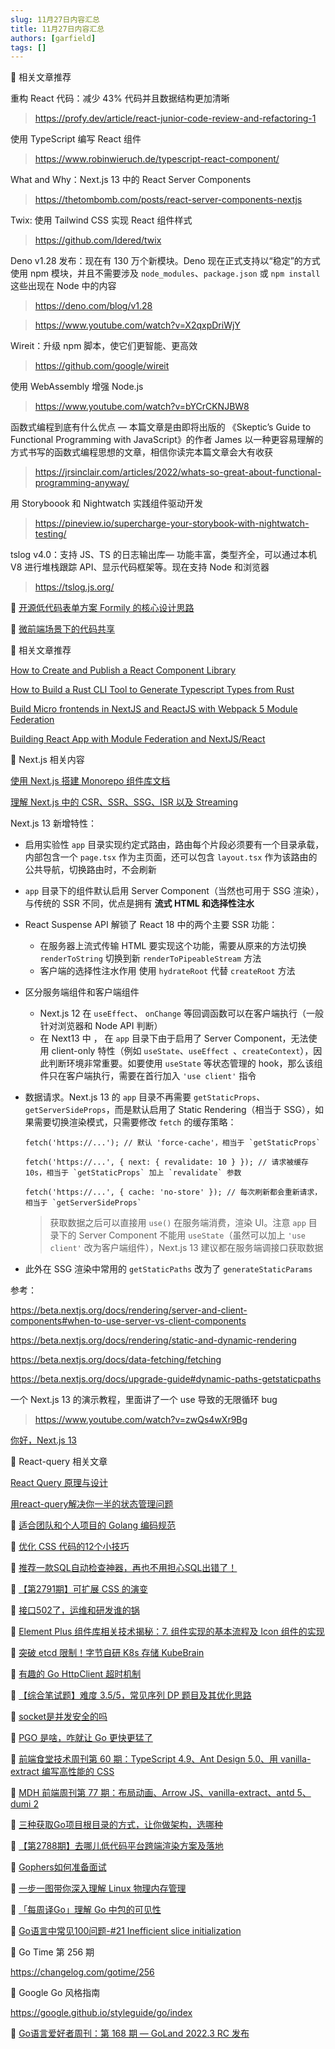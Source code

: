 ```yaml
---
slug: 11月27日内容汇总
title: 11月27日内容汇总
authors: [garfield]
tags: []
---
```


📒 相关文章推荐

重构 React 代码：减少 43% 代码并且数据结构更加清晰

> https://profy.dev/article/react-junior-code-review-and-refactoring-1

使用 TypeScript 编写 React 组件

> https://www.robinwieruch.de/typescript-react-component/

What and Why：Next.js 13 中的 React Server Components

> https://thetombomb.com/posts/react-server-components-nextjs

Twix: 使用 Tailwind CSS 实现 React 组件样式

> https://github.com/Idered/twix

Deno v1.28 发布：现在有 130 万个新模块。Deno 现在正式支持以“稳定”的方式使用 npm 模块，并且不需要涉及 `node_modules`、`package.json` 或 `npm install` 这些出现在 Node 中的内容

> https://deno.com/blog/v1.28

> https://www.youtube.com/watch?v=X2qxpDriWjY

Wireit：升级 npm 脚本，使它们更智能、更高效

> https://github.com/google/wireit

使用 WebAssembly 增强 Node.js

> https://www.youtube.com/watch?v=bYCrCKNJBW8

函数式编程到底有什么优点 — 本篇文章是由即将出版的 《Skeptic’s Guide to Functional Programming with JavaScript》的作者 James 以一种更容易理解的方式书写的函数式编程思想的文章，相信你读完本篇文章会大有收获

> https://jrsinclair.com/articles/2022/whats-so-great-about-functional-programming-anyway/

用 Storyboook 和 Nightwatch 实践组件驱动开发

> https://pineview.io/supercharge-your-storybook-with-nightwatch-testing/

tslog v4.0：支持 JS、TS 的日志输出库— 功能丰富，类型齐全，可以通过本机 V8 进行堆栈跟踪 API、显示代码框架等。现在支持 Node 和浏览器

> https://tslog.js.org/

📒 [开源低代码表单方案 Formily 的核心设计思路](https://mp.weixin.qq.com/s/2My8UeAgH9PXRJ5iDAkQJA)

📒 [微前端场景下的代码共享](https://mp.weixin.qq.com/s/OSqCRM3gU9QfAVJOaQyS-Q)

📒 相关文章推荐

[How to Create and Publish a React Component Library](https://dev.to/alexeagleson/how-to-create-and-publish-a-react-component-library-2oe)

[How to Build a Rust CLI Tool to Generate Typescript Types from Rust](https://dev.to/alexeagleson/how-to-build-a-rust-cli-tool-to-generate-typescript-types-from-rust-20cm)

[Build Micro frontends in NextJS and ReactJS with Webpack 5 Module Federation](https://medium.com/a-layman/build-micro-frontends-in-nextjs-and-reactjs-with-webpack-5-module-federation-e142ad76f48c)

[Building React App with Module Federation and NextJS/React](https://dev.to/omher/building-react-app-with-module-federation-and-nextjsreact-1pkh)

📒 Next.js 相关内容

[使用 Next.js 搭建 Monorepo 组件库文档](https://juejin.cn/post/7168885699507126303)

[理解 Next.js 中的 CSR、SSR、SSG、ISR 以及 Streaming](https://juejin.cn/post/7162775935828115469)

Next.js 13 新增特性：

- 启用实验性 `app` 目录实现约定式路由，路由每个片段必须要有一个目录承载，内部包含一个 `page.tsx` 作为主页面，还可以包含 `layout.tsx` 作为该路由的公共导航，切换路由时，不会刷新
- `app` 目录下的组件默认启用 Server Component（当然也可用于 SSG 渲染），与传统的 SSR 不同，优点是拥有 **流式 HTML 和选择性注水**
- React Suspense API 解锁了 React 18 中的两个主要 SSR 功能：
  - 在服务器上流式传输 HTML
    要实现这个功能，需要从原来的方法切换 `renderToString` 切换到新 `renderToPipeableStream` 方法
  - 客户端的选择性注水作用
    使用 `hydrateRoot` 代替 `createRoot` 方法
- 区分服务端组件和客户端组件
  - Next.js 12 在 `useEffect`、 `onChange` 等回调函数可以在客户端执行（一般针对浏览器和 Node API 判断）
  - 在 Next13 中 ， 在 `app` 目录下由于启用了 Server Component，无法使用 client-only 特性（例如 `useState`、`useEffect `、`createContext`），因此判断环境非常重要。如要使用 `useState` 等状态管理的 hook，那么该组件只在客户端执行，需要在首行加入 `'use client'` 指令
- 数据请求。Next.js 13 的 `app` 目录不再需要 `getStaticProps`、`getServerSideProps`，而是默认启用了 Static Rendering（相当于 SSG），如果需要切换渲染模式，只需要修改 `fetch` 的缓存策略：

  ```tsx
  fetch('https://...'); // 默认 'force-cache'，相当于 `getStaticProps`

  fetch('https://...', { next: { revalidate: 10 } }); // 请求被缓存 10s，相当于 `getStaticProps` 加上 `revalidate` 参数

  fetch('https://...', { cache: 'no-store' }); // 每次刷新都会重新请求，相当于 `getServerSideProps`
  ```

  > 获取数据之后可以直接用 `use()` 在服务端消费，渲染 UI。注意 `app` 目录下的 Server Component 不能用 `useState`（虽然可以加上 `'use client'` 改为客户端组件），Next.js 13 建议都在服务端调接口获取数据

- 此外在 SSG 渲染中常用的 `getStaticPaths` 改为了 `generateStaticParams`

参考：

https://beta.nextjs.org/docs/rendering/server-and-client-components#when-to-use-server-vs-client-components

https://beta.nextjs.org/docs/rendering/static-and-dynamic-rendering

https://beta.nextjs.org/docs/data-fetching/fetching

https://beta.nextjs.org/docs/upgrade-guide#dynamic-paths-getstaticpaths

一个 Next.js 13 的演示教程，里面讲了一个 use 导致的无限循环 bug

> https://www.youtube.com/watch?v=zwQs4wXr9Bg

[你好，Next.js 13](https://juejin.cn/post/7160084572942630926#heading-13)

📒 React-query 相关文章

[React Query 原理与设计](https://juejin.cn/post/7169515109172609032)

[用react-query解决你一半的状态管理问题](https://juejin.cn/post/6930542093840416776)

📒 [适合团队和个人项目的 Golang 编码规范](https://juejin.cn/post/7157594175846744071)

📒 [优化 CSS 代码的12个小技巧](https://mp.weixin.qq.com/s/CctmY6NS2zQY8d7l7O2dpg)

📒 [推荐一款SQL自动检查神器，再也不用担心SQL出错了！](https://mp.weixin.qq.com/s/3yHSh7djpeeYZkajkTGFKg)

📒 [【第2791期】可扩展 CSS 的演变](https://mp.weixin.qq.com/s/2tcAHWQTI75UjBZLieY7FQ)

📒 [接口502了，运维和研发谁的锅](https://mp.weixin.qq.com/s/UEzprqAEeTrdJt1NxTT49A)

📒 [Element Plus 组件库相关技术揭秘：7. 组件实现的基本流程及 Icon 组件的实现](https://juejin.cn/post/7168835045984043022)

📒 [突破 etcd 限制！字节自研 K8s 存储 KubeBrain](https://mp.weixin.qq.com/s/osJfi_oOfhEmQJNVqKel3Q)

📒 [有趣的 Go HttpClient 超时机制](https://mp.weixin.qq.com/s/HPzoclfCB3UxLScXm4J83w)

📒 [【综合笔试题】难度 3.5/5，常见序列 DP 题目及其优化思路](https://mp.weixin.qq.com/s/F0fpJLcNmiMlS18S0iP3CQ)

📒 [socket是并发安全的吗](https://mp.weixin.qq.com/s/rNfBHtpFLxwY7-CiBvkQ5A)

📒 [PGO 是啥，咋就让 Go 更快更猛了](https://mp.weixin.qq.com/s/7uobN6DmpIYqG34pOpvvlA)

📒 [前端食堂技术周刊第 60 期：TypeScript 4.9、Ant Design 5.0、用 vanilla-extract 编写高性能的 CSS](https://juejin.cn/post/7168433475404922910)

📒 [MDH 前端周刊第 77 期：布局动画、Arrow JS、vanilla-extract、antd 5、dumi 2](https://mp.weixin.qq.com/s/dI_gqBOSybThJUb-GNVKyw)

📒 [三种获取Go项目根目录的方式，让你做架构，选哪种](https://mp.weixin.qq.com/s/ws0fcHi-DzCN5PrJNDNKog)

📒 [【第2788期】去哪儿低代码平台跨端渲染方案及落地](https://mp.weixin.qq.com/s/mJj3qUw1sPjuX8dVZxvBwA)

📒 [Gophers如何准备面试](https://mp.weixin.qq.com/s/Elq7SWRpH08KmhX7auboOA)

📒 [一步一图带你深入理解 Linux 物理内存管理](https://mp.weixin.qq.com/s/Cn-oX0W5DrI2PivaWLDpPw)

📒 [「每周译Go」理解 Go 中包的可见性](https://mp.weixin.qq.com/s/NDC5tEG4GlGTDH_OcJLtfw)

📒 [Go语言中常见100问题-#21 Inefficient slice initialization](https://mp.weixin.qq.com/s/us3NddiVMUADMRU7v-aXKg)

📒 Go Time 第 256 期

https://changelog.com/gotime/256

📒 Google Go 风格指南

https://google.github.io/styleguide/go/index

📒 [Go语言爱好者周刊：第 168 期 — GoLand 2022.3 RC 发布](https://mp.weixin.qq.com/s/VXT6XUoxkZL3LwaN--SUXw)
